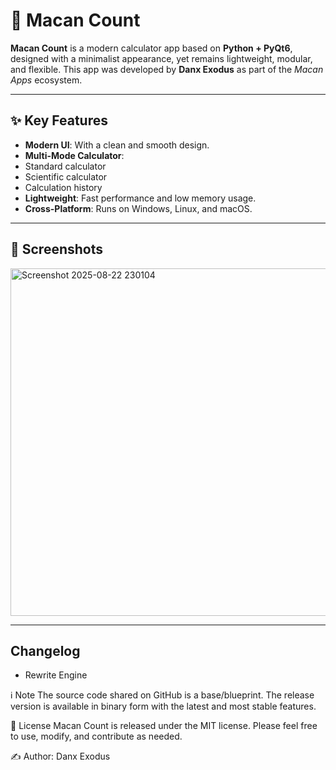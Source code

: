 # 🐅 Macan Count

**Macan Count** is a modern calculator app based on **Python + PyQt6**, designed with a minimalist appearance, yet remains lightweight, modular, and flexible.
This app was developed by **Danx Exodus** as part of the *Macan Apps* ecosystem.

---

## ✨ Key Features
- **Modern UI**: With a clean and smooth design.
- **Multi-Mode Calculator**:
- Standard calculator
- Scientific calculator
- Calculation history
- **Lightweight**: Fast performance and low memory usage.
- **Cross-Platform**: Runs on Windows, Linux, and macOS.

---

## 📸 Screenshots
<img width="609" height="556" alt="Screenshot 2025-08-22 230104" src="https://github.com/user-attachments/assets/03a5405a-7939-4a68-a4a1-1445a23ef357" />

---

## Changelog
* Rewrite Engine
  
ℹ️ Note
The source code shared on GitHub is a base/blueprint.
The release version is available in binary form with the latest and most stable features.

📜 License
Macan Count is released under the MIT license.
Please feel free to use, modify, and contribute as needed.

✍️ Author: Danx Exodus
